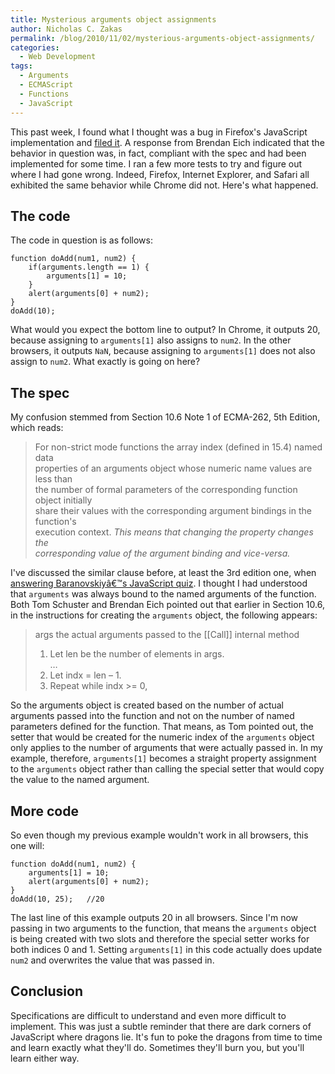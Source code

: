 ```yaml
---
title: Mysterious arguments object assignments
author: Nicholas C. Zakas
permalink: /blog/2010/11/02/mysterious-arguments-object-assignments/
categories:
  - Web Development
tags:
  - Arguments
  - ECMAScript
  - Functions
  - JavaScript
---
```

This past week, I found what I thought was a bug in Firefox's JavaScript implementation and [filed it][1]. A response from Brendan Eich indicated that the behavior in question was, in fact, compliant with the spec and had been implemented for some time. I ran a few more tests to try and figure out where I had gone wrong. Indeed, Firefox, Internet Explorer, and Safari all exhibited the same behavior while Chrome did not. Here's what happened.

## The code

The code in question is as follows:

    function doAdd(num1, num2) {
        if(arguments.length == 1) {
            arguments[1] = 10;
        }
        alert(arguments[0] + num2);
    }
    doAdd(10);
    

What would you expect the bottom line to output? In Chrome, it outputs 20, because assigning to `arguments[1]` also assigns to `num2`. In the other browsers, it outputs `NaN`, because assigning to `arguments[1]` does not also assign to `num2`. What exactly is going on here?

## The spec

My confusion stemmed from Section 10.6 Note 1 of ECMA-262, 5th Edition, which reads:

> For non-strict mode functions the array index (defined in 15.4) named data  
> properties of an arguments object whose numeric name values are less than  
> the number of formal parameters of the corresponding function object initially  
> share their values with the corresponding argument bindings in the function's  
> execution context. *This means that changing the property changes the  
> corresponding value of the argument binding and vice-versa.*

I've discussed the similar clause before, at least the 3rd edition one, when [answering Baranovskiyâ€™s JavaScript quiz][2]. I thought I had understood that `arguments` was always bound to the named arguments of the function. Both Tom Schuster and Brendan Eich pointed out that earlier in Section 10.6, in the instructions for creating the `arguments` object, the following appears:

> args the actual arguments passed to the [[Call]] internal method  
> 1. Let len be the number of elements in args.  
> &#8230;  
> 10. Let indx = len &#8211; 1.  
> 11. Repeat while indx >= 0,

So the arguments object is created based on the number of actual arguments passed into the function and not on the number of named parameters defined for the function. That means, as Tom pointed out, the setter that would be created for the numeric index of the `arguments` object only applies to the number of arguments that were actually passed in. In my example, therefore, `arguments[1]` becomes a straight property assignment to the `arguments` object rather than calling the special setter that would copy the value to the named argument.

## More code

So even though my previous example wouldn't work in all browsers, this one will:

    function doAdd(num1, num2) {
        arguments[1] = 10;
        alert(arguments[0] + num2);
    }
    doAdd(10, 25);   //20
    

The last line of this example outputs 20 in all browsers. Since I'm now passing in two arguments to the function, that means the `arguments` object is being created with two slots and therefore the special setter works for both indices 0 and 1. Setting `arguments[1]` in this code actually does update `num2` and overwrites the value that was passed in.

## Conclusion

Specifications are difficult to understand and even more difficult to implement. This was just a subtle reminder that there are dark corners of JavaScript where dragons lie. It's fun to poke the dragons from time to time and learn exactly what they'll do. Sometimes they'll burn you, but you'll learn either way.

 [1]: https://bugzilla.mozilla.org/show_bug.cgi?id=608543
 [2]: https://humanwhocodes.com/blog/2010/01/26/answering-baranovskiys-javascript-quiz/
